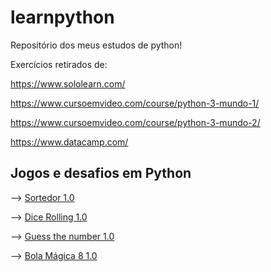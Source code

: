 # learnpython
Repositório dos meus estudos de python!

Exercícios retirados de:

https://www.sololearn.com/

https://www.cursoemvideo.com/course/python-3-mundo-1/

https://www.cursoemvideo.com/course/python-3-mundo-2/

https://www.datacamp.com/

## Jogos e desafios em Python

--> [Sortedor 1.0](https://github.com/cabarros3/learnpython/blob/main/jogos_aplicacoes/sorteador_1.py)

--> [Dice Rolling 1.0](https://github.com/cabarros3/learnpython/edit/main/jogos_aplicacoes/dice_rolling_1)

--> [Guess the number 1.0](https://github.com/cabarros3/learnpython/blob/main/jogos_aplicacoes/guess_number.py)

--> [Bola Mágica 8 1.0](https://github.com/cabarros3/learnpython/blob/main/jogos_aplicacoes/bola_8.py)

